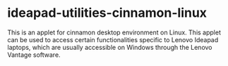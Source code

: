 # ideapad-utilities-cinnamon-linux
This is an applet for cinnamon desktop environment on Linux. This applet can be used to access certain functionalities specific to Lenovo Ideapad laptops, which are usually accessible on Windows through the Lenovo Vantage software.
